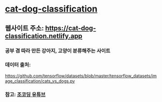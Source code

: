 # [cat-dog-classification](https://cat-dog-classification.netlify.app/)  
## 웹사이트 주소: https://cat-dog-classification.netlify.app  
### 공부 겸 따라 만든 강아지, 고양이 분류해주는 사이트  

### 데이터 출처:  
https://github.com/tensorflow/datasets/blob/master/tensorflow_datasets/image_classification/cats_vs_dogs.py   

### 참고: [조코딩 유튜브](https://www.youtube.com/channel/UCQNE2JmbasNYbjGAcuBiRRg)  
